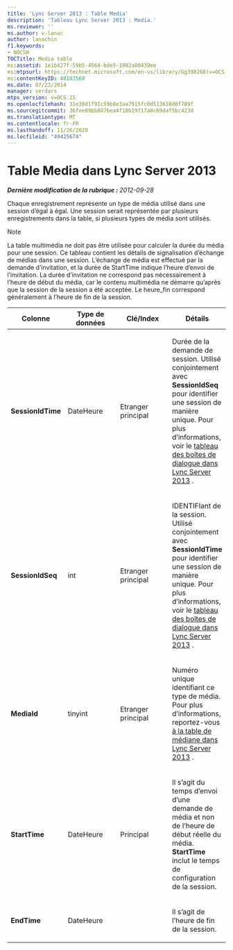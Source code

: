 ```yaml
---
title: 'Lync Server 2013 : Table Media'
description: 'Tableau Lync Server 2013 : Media.'
ms.reviewer: ''
ms.author: v-lanac
author: lanachin
f1.keywords:
- NOCSH
TOCTitle: Media table
ms:assetid: 1e1b427f-59b5-4564-bde5-1002a80439ee
ms:mtpsurl: https://technet.microsoft.com/en-us/library/Gg398268(v=OCS.15)
ms:contentKeyID: 48183568
ms.date: 07/23/2014
manager: serdars
mtps_version: v=OCS.15
ms.openlocfilehash: 31e30d1f91c59b8e3aa7915fc0d513618d0f709f
ms.sourcegitcommit: 36fee89bb887bea4f18b19f17a8c69daf5bc423d
ms.translationtype: MT
ms.contentlocale: fr-FR
ms.lasthandoff: 11/26/2020
ms.locfileid: "49425674"
---
```

# <a name="media-table-in-lync-server-2013"></a>Table Media dans Lync Server 2013

<div data-xmlns="http://www.w3.org/1999/xhtml">

<div class="topic" data-xmlns="http://www.w3.org/1999/xhtml" data-msxsl="urn:schemas-microsoft-com:xslt" data-cs="https://msdn.microsoft.com/">

<div data-asp="https://msdn2.microsoft.com/asp">



</div>

<div id="mainSection">

<div id="mainBody">

<span> </span>

_**Dernière modification de la rubrique :** 2012-09-28_

Chaque enregistrement représente un type de média utilisé dans une session d’égal à égal. Une session serait représentée par plusieurs enregistrements dans la table, si plusieurs types de média sont utilisés.

<div>


> [!NOTE]  
> La table multimédia ne doit pas être utilisée pour calculer la durée du média pour une session. Ce tableau contient les détails de signalisation d’échange de médias dans une session. L’échange de média est effectué par la demande d’invitation, et la durée de StartTime indique l’heure d’envoi de l’invitation. La durée d’invitation ne correspond pas nécessairement à l’heure de début du média, car le contenu multimédia ne démarre qu’après que la session de la session a été acceptée. Le heure_fin correspond généralement à l’heure de fin de la session.



</div>


<table>
<colgroup>
<col style="width: 25%" />
<col style="width: 25%" />
<col style="width: 25%" />
<col style="width: 25%" />
</colgroup>
<thead>
<tr class="header">
<th>Colonne</th>
<th>Type de données</th>
<th>Clé/Index</th>
<th>Détails</th>
</tr>
</thead>
<tbody>
<tr class="odd">
<td><p><strong>SessionIdTime</strong></p></td>
<td><p>DateHeure</p></td>
<td><p>Etranger principal</p></td>
<td><p>Durée de la demande de session. Utilisé conjointement avec <strong>SessionIdSeq</strong> pour identifier une session de manière unique. Pour plus d’informations, voir le <a href="lync-server-2013-dialogs-table.md">tableau des boîtes de dialogue dans Lync Server 2013</a> .</p></td>
</tr>
<tr class="even">
<td><p><strong>SessionIdSeq</strong></p></td>
<td><p>int</p></td>
<td><p>Etranger principal</p></td>
<td><p>IDENTIFIant de la session. Utilisé conjointement avec <strong>SessionIdTime</strong> pour identifier une session de manière unique. Pour plus d’informations, voir le <a href="lync-server-2013-dialogs-table.md">tableau des boîtes de dialogue dans Lync Server 2013</a> .</p></td>
</tr>
<tr class="odd">
<td><p><strong>MediaId</strong></p></td>
<td><p>tinyint</p></td>
<td><p>Etranger principal</p></td>
<td><p>Numéro unique identifiant ce type de média. Pour plus d’informations, reportez-vous <a href="lync-server-2013-medialist-table.md">à la table de médiane dans Lync Server 2013</a> .</p></td>
</tr>
<tr class="even">
<td><p><strong>StartTime</strong></p></td>
<td><p>DateHeure</p></td>
<td><p>Principal</p></td>
<td><p>Il s’agit du temps d’envoi d’une demande de média et non de l’heure de début réelle du média. <strong>StartTime</strong> inclut le temps de configuration de la session.</p></td>
</tr>
<tr class="odd">
<td><p><strong>EndTime</strong></p></td>
<td><p>DateHeure</p></td>
<td></td>
<td><p>Il s’agit de l’heure de fin de la session.</p></td>
</tr>
</tbody>
</table>


</div>

<span> </span>

</div>

</div>

</div>

